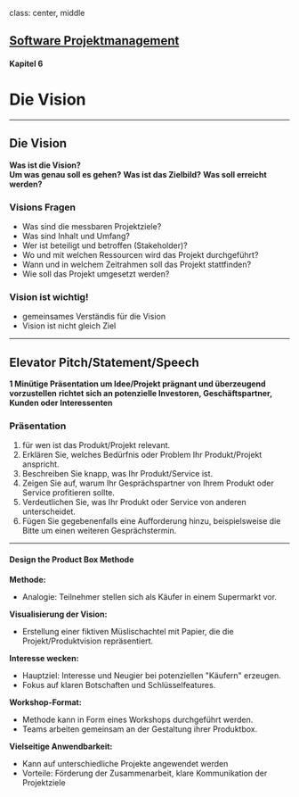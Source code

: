 class: center, middle

## [Software Projektmanagement](index.html)

#### Kapitel 6

# Die Vision

---

## Die Vision
**Was ist die Vision?**     
**Um was genau soll es gehen?**
**Was ist das Zielbild?**
**Was soll erreicht werden?**

### **Visions Fragen**

- Was sind die messbaren Projektziele?
- Was sind Inhalt und Umfang?
- Wer ist beteiligt und betroffen (Stakeholder)?
- Wo und mit welchen Ressourcen wird das Projekt durchgeführt?
- Wann und in welchem Zeitrahmen soll das Projekt stattfinden?
- Wie soll das Projekt umgesetzt werden?

### Vision ist wichtig!
- gemeinsames Verständis für die Vision
- Vision ist nicht gleich Ziel

---

## Elevator Pitch/Statement/Speech

**1 Minütige Präsentation um Idee/Projekt prägnant und überzeugend vorzustellen**
**richtet sich an potenzielle Investoren, Geschäftspartner, Kunden oder Interessenten**

### Präsentation
1. für wen ist das Produkt/Projekt relevant.
1. Erklären Sie, welches Bedürfnis oder Problem Ihr Produkt/Projekt anspricht.
1. Beschreiben Sie knapp, was Ihr Produkt/Service ist.
1. Zeigen Sie auf, warum Ihr Gesprächspartner von Ihrem Produkt oder Service profitieren sollte.
1. Verdeutlichen Sie, was Ihr Produkt oder Service von anderen unterscheidet.
1. Fügen Sie gegebenenfalls eine Aufforderung hinzu, beispielsweise die Bitte um einen weiteren Gesprächstermin.


---

#### Design the Product Box Methode
**Methode:**
- Analogie: Teilnehmer stellen sich als Käufer in einem Supermarkt vor.

**Visualisierung der Vision:**
- Erstellung einer fiktiven Müslischachtel mit Papier, die die Projekt/Produktvision repräsentiert.

**Interesse wecken:**
- Hauptziel: Interesse und Neugier bei potenziellen "Käufern" erzeugen.
- Fokus auf klaren Botschaften und Schlüsselfeatures.

**Workshop-Format:**
- Methode kann in Form eines Workshops durchgeführt werden.
- Teams arbeiten gemeinsam an der Gestaltung ihrer Produktbox.

**Vielseitige Anwendbarkeit:**
- Kann auf unterschiedliche Projekte angewendet werden
- Vorteile: Förderung der Zusammenarbeit, klare Kommunikation der Projektziele
